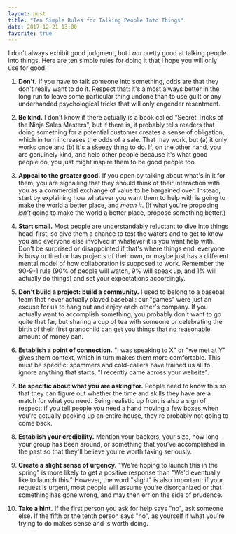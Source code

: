 ```yaml
---
layout: post
title: "Ten Simple Rules for Talking People Into Things"
date: 2017-12-21 13:00
favorite: true
---
```


I don't always exhibit good judgment,
but I *am* pretty good at talking people into things.
Here are ten simple rules for doing it
that I hope you will only use for good.

1.  **Don't.**
    If you have to talk someone into something,
    odds are that they don't really want to do it.
    Respect that:
    it's almost always better in the long run to leave some particular thing undone
    than to use guilt or any underhanded psychological tricks
    that will only engender resentment.

2.  **Be kind.**
    I don't know if there actually is a book called "Secret Tricks of the Ninja Sales Masters",
    but if there is,
    it probably tells readers that doing something for a potential customer
    creates a sense of obligation,
    which in turn increases the odds of a sale.
    That may work,
    but (a) it only works once
    and (b) it's a skeezy thing to do.
    If,
    on the other hand,
    you are genuinely kind,
    and help other people because it's what good people do,
    you just might inspire them to be good people too.

3.  **Appeal to the greater good.**
    If you open by talking about what's in it for them,
    you are signalling that they should think of their interaction with you
    as a commercial exchange of value to be bargained over.
    Instead,
    start by explaining how whatever you want them to help with
    is going to make the world a better place,
    and *mean it*.
    (If what you're proposing *isn't* going to make the world a better place,
    propose something better.)

4.  **Start small.**
    Most people are understandably reluctant to dive into things head-first,
    so give them a chance to test the waters
    and to get to know you and everyone else involved in whatever it is you want help with.
    Don't be surprised or disappointed if that's where things end:
    everyone is busy or tired or has projects of their own,
    or maybe just has a different mental model of how collaboration is supposed to work.
    Remember the 90-9-1 rule
    (90% of people will watch,
    9% will speak up,
    and 1% will actually do things)
    and set your expectations accordingly.

5.  **Don't build a project: build a community.**
    I used to belong to a baseball team that never actually played baseball:
    our "games" were just an excuse for us to hang out and enjoy each other's company.
    If you actually want to accomplish something,
    you probably don't want to go quite that far,
    but sharing a cup of tea with someone
    or celebrating the birth of their first grandchild
    can get you things that no reasonable amount of money can.

6.  **Establish a point of connection.**
    "I was speaking to X" or "we met at Y" gives them context,
    which in turn makes them more comfortable.
    This must be specific:
    spammers and cold-callers have trained us all to ignore anything that starts,
    "I recently came across your website".

7.  **Be specific about what you are asking for.**
    People need to know this
    so that they can figure out whether the time and skills they have
    are a match for what you need.
    Being realistic up front is also a sign of respect:
    if you tell people you need a hand moving a few boxes
    when you're actually packing up an entire house,
    they're probably not going to come back.

8.  **Establish your credibility.**
    Mention your backers,
    your size,
    how long your group has been around,
    or something that you've accomplished in the past
    so that they'll believe you're worth taking seriously.

9.  **Create a slight sense of urgency.**
    "We're hoping to launch this in the spring"
    is more likely to get a positive response than
    "We'd eventually like to launch this."
    However,
    the word "slight" is also important:
    if your request is urgent,
    most people will assume you're disorganized or that something has gone wrong,
    and may then err on the side of prudence.

10. **Take a hint.**
    If the first person you ask for help says "no", ask someone else.
    If the fifth or the tenth person says "no",
    as yourself if what you're trying to do makes sense and is worth doing.

